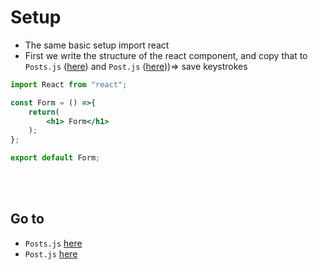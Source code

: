 # Setup
- The same basic setup import react
- First we write the structure of the react component, and copy that to `Posts.js` ([here](../Posts/1-Posts.md)) and `Post.js` ([here](../Posts/Post/1-Post.md)))=> save keystrokes

```jsx
import React from "react";

const Form = () =>{
    return(
        <h1> Form</h1>
    );
};

export default Form;
```
<br/><br/>

## Go to 
  - `Posts.js` [here](../Posts/1-Posts.md)
  - `Post.js` [here](../Posts/Post/1-Post.md)